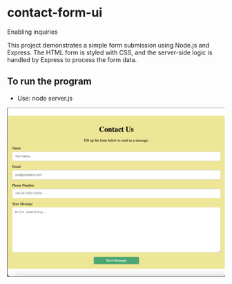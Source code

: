 # contact-form-ui
Enabling inquiries

This project demonstrates a simple form submission using Node.js and Express. The HTML form is styled with CSS, and the server-side logic is handled by Express to process the form data.

## To run the program 
- Use: node server.js

![Contact Form](https://github.com/Osagie-Godstand/contact-form-ui/blob/main/images/contact.jpg)



